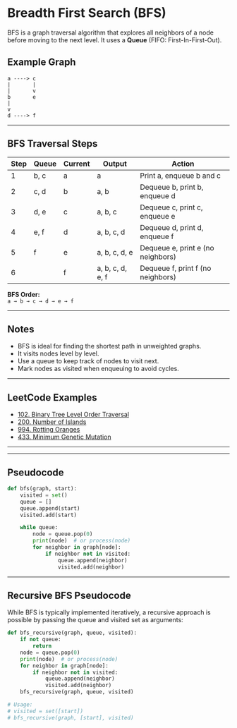 # Breadth First Search (BFS)

BFS is a graph traversal algorithm that explores all neighbors of a node before moving to the next level. It uses a **Queue** (FIFO: First-In-First-Out).

## Example Graph

```
a ----> c
|       |
|       v
b       e
|
v
d ----> f
```

---

## BFS Traversal Steps

| Step | Queue         | Current | Output           | Action                                         |
|------|--------------|---------|------------------|------------------------------------------------|
| 1    | b, c         | a       | a                | Print a, enqueue b and c                       |
| 2    | c, d         | b       | a, b             | Dequeue b, print b, enqueue d                  |
| 3    | d, e         | c       | a, b, c          | Dequeue c, print c, enqueue e                  |
| 4    | e, f         | d       | a, b, c, d       | Dequeue d, print d, enqueue f                  |
| 5    | f            | e       | a, b, c, d, e    | Dequeue e, print e (no neighbors)              |
| 6    |              | f       | a, b, c, d, e, f | Dequeue f, print f (no neighbors)              |

**BFS Order:**  
`a → b → c → d → e → f`

---

## Notes

- BFS is ideal for finding the shortest path in unweighted graphs.
- It visits nodes level by level.
- Use a queue to keep track of nodes to visit next.
- Mark nodes as visited when enqueuing to avoid cycles.

---

## LeetCode Examples

- [102. Binary Tree Level Order Traversal](https://leetcode.com/problems/binary-tree-level-order-traversal/)
- [200. Number of Islands](https://leetcode.com/problems/number-of-islands/)
- [994. Rotting Oranges](https://leetcode.com/problems/rotting-oranges/)
- [433. Minimum Genetic Mutation](https://leetcode.com/problems/minimum-genetic-mutation/)

---

---

## Pseudocode

```python
def bfs(graph, start):
    visited = set()
    queue = []
    queue.append(start)
    visited.add(start)

    while queue:
        node = queue.pop(0)
        print(node)  # or process(node)
        for neighbor in graph[node]:
            if neighbor not in visited:
                queue.append(neighbor)
                visited.add(neighbor)
```

---
## Recursive BFS Pseudocode

While BFS is typically implemented iteratively, a recursive approach is possible by passing the queue and visited set as arguments:

```python
def bfs_recursive(graph, queue, visited):
    if not queue:
        return
    node = queue.pop(0)
    print(node)  # or process(node)
    for neighbor in graph[node]:
        if neighbor not in visited:
            queue.append(neighbor)
            visited.add(neighbor)
    bfs_recursive(graph, queue, visited)

# Usage:
# visited = set([start])
# bfs_recursive(graph, [start], visited)
```
